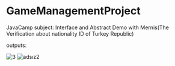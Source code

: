 # GameManagementProject
 JavaCamp subject: Interface and Abstract Demo with Mernis(The Verification about nationality ID of Turkey Republic)


outputs:

![3](https://user-images.githubusercontent.com/34512770/117077126-372adc00-ad40-11eb-8dc5-0988ee31e572.png)
![adsız2](https://user-images.githubusercontent.com/34512770/117077134-3abe6300-ad40-11eb-8112-d3b7a3a2ab9d.png)

